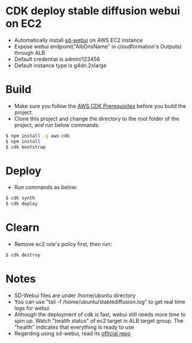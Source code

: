 # CDK deploy stable diffusion webui on EC2   

* Automatically install [sd-webui](https://github.com/AUTOMATIC1111/stable-diffusion-webui) on AWS EC2 instance  
* Expose webui endpoint("AlbDnsName" in cloudformation's Outputs) through ALB
* Default credential is admin/123456
* Default instance type is g4dn.2xlarge

# Build  
* Make sure you follow the [AWS CDK Prerequisites](https://docs.aws.amazon.com/cdk/latest/guide/work-with.html#work-with-prerequisites) before you build the project.
* Clone this project and change the directory to the root folder of the project, and run below commands:
```bash
$ npm install -g aws-cdk
$ npm install  
$ cdk bootstrap
```

# Deploy  
* Run commands as below:
```bash
$ cdk synth
$ cdk deploy
```

# Clearn  
* Remove ec2 role's policy first, then run:
```bash
$ cdk destroy
```

# Notes  
* SD-Webui files are under /home/ubuntu directory  
* You can use "tail -f /home/ubuntu/stablediffusion.log" to get real time logs for webui  
* Although the deployment of cdk is fast, webui still needs more time to spin up. Watch "health status" of ec2 target in ALB target group. The "health" indicates that everything is ready to use   
* Regarding using sd-webui, read its [official repo](https://github.com/AUTOMATIC1111/stable-diffusion-webui)  